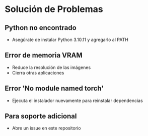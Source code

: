 # Solución de Problemas

## Python no encontrado
- Asegúrate de instalar Python 3.10.11 y agregarlo al PATH

## Error de memoria VRAM
- Reduce la resolución de las imágenes
- Cierra otras aplicaciones

## Error 'No module named torch'
- Ejecuta el instalador nuevamente para reinstalar dependencias

## Para soporte adicional
- Abre un issue en este repositorio
